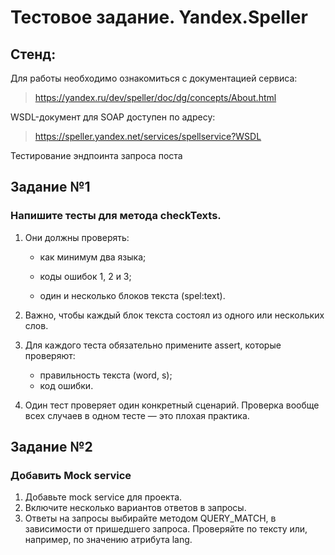 # Тестовое задание. Yandex.Speller


## Стенд:

Для работы необходимо ознакомиться с документацией сервиса:
>https://yandex.ru/dev/speller/doc/dg/concepts/About.html

WSDL-документ для SOAP доступен по адресу:
>https://speller.yandex.net/services/spellservice?WSDL 

Тестирование эндпоинта запроса поста

## Задание №1

### Напишите тесты для метода checkTexts.

1. Они должны проверять:

    * как минимум два языка;

    * коды ошибок 1, 2 и 3;

    * один и несколько блоков текста (spel:text).

2. Важно, чтобы каждый блок текста состоял из одного или нескольких слов. 
3. Для каждого теста обязательно примените assert, которые проверяют: 
    * правильность текста (word, s);
    * код ошибки.

4. Один тест проверяет один конкретный сценарий. Проверка вообще всех случаев в одном тесте — это плохая практика.

## Задание №2

### Добавить Mock service

1. Добавьте mock service для проекта.
2. Включите несколько вариантов ответов в запросы.
3. Ответы на запросы выбирайте методом QUERY_MATCH, в зависимости от пришедшего запроса. Проверяйте по тексту или, например, по значению атрибута lang.
